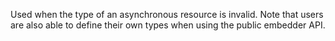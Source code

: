 
Used when the type of an asynchronous resource is invalid. Note that users are
also able to define their own types when using the public embedder API.

<a id="ERR_ENCODING_INVALID_ENCODED_DATA"></a>
